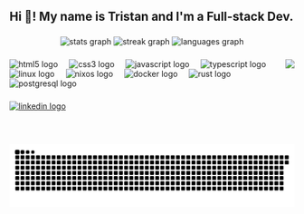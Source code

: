 <h2 align="left">Hi 👋! My name is Tristan and I'm a Full-stack Dev.</h2>

###

<div align="center">
  <img src="https://github-readme-stats.vercel.app/api?username=tristandruyen&hide_title=false&hide_rank=true&show_icons=true&include_all_commits=true&count_private=true&disable_animations=false&locale=en&hide_border=false" height="150" alt="stats graph"  />
  <img src="https://streak-stats.demolab.com?user=tristandruyen&locale=en&mode=daily&theme=default&hide_border=false&border_radius=5" height="150" alt="streak graph"  />
  <img src="https://my-stats-aqsn0mldz-tristan-druyens-projects.vercel.app/api/top-langs?username=tristandruyen&locale=en&hide_title=false&layout=pie&langs_count=8&exclude_repo=my-stats&hide=ruby&hide_border=false" height="150" alt="languages graph"  />
  
</div>

###

<img align="right" height="150" src="https://avatars.githubusercontent.com/u/13625055?v=4"  />

###

<div align="left">
  <img src="https://cdn.jsdelivr.net/gh/devicons/devicon/icons/html5/html5-original.svg" height="30" alt="html5 logo"  />
  <img width="12" />
  <img src="https://cdn.jsdelivr.net/gh/devicons/devicon/icons/css3/css3-original.svg" height="30" alt="css3 logo"  />
  <img width="12" />
  <img src="https://cdn.jsdelivr.net/gh/devicons/devicon/icons/javascript/javascript-original.svg" height="30" alt="javascript logo"  />
  <img width="12" />
  <img src="https://cdn.jsdelivr.net/gh/devicons/devicon/icons/typescript/typescript-original.svg" height="30" alt="typescript logo"  />
  <img width="12" />
  <img src="https://skillicons.dev/icons?i=linux" height="30" alt="linux logo"  />
  <img width="12" />
  <img src="https://cdn.jsdelivr.net/gh/devicons/devicon/icons/nixos/nixos-original.svg" height="30" alt="nixos logo"  />
  <img width="12" />
  <img src="https://cdn.jsdelivr.net/gh/devicons/devicon/icons/docker/docker-original.svg" height="30" alt="docker logo"  />
  <img width="12" />
  <img src="https://cdn.jsdelivr.net/gh/devicons/devicon/icons/rust/rust-original.svg" height="30" alt="rust logo"  />
  <img width="12" />
  <img src="https://cdn.jsdelivr.net/gh/devicons/devicon/icons/postgresql/postgresql-original.svg" height="30" alt="postgresql logo"  />
</div>

###
<div align="left">
  <a href="https://www.linkedin.com/in/tristan-antoon-druyen-36a54a272/?lipi=urn%3Ali%3Apage%3Ad_flagship3_feed%3B5LayoUNDTkaDW9GcdwKU%2Bg%3D%3D" target="_blank">
    <img src="https://img.shields.io/static/v1?message=LinkedIn&logo=linkedin&label=&color=0077B5&logoColor=white&labelColor=&style=for-the-badge" height="35" alt="linkedin logo"  />
  </a>
</div>


###

<br clear="both">

<img src="https://raw.githubusercontent.com/tristandruyen/tristandruyen/output/snake.svg" alt="Snake animation" />


<!--
**tristandruyen/tristandruyen** is a ✨ _special_ ✨ repository because its `README.md` (this file) appears on your GitHub profile.

Here are some ideas to get you started:

- 🔭 I’m currently working on ...
- 🌱 I’m currently learning ...
- 👯 I’m looking to collaborate on ...
- 🤔 I’m looking for help with ...
- 💬 Ask me about ...
- 📫 How to reach me: ...
- 😄 Pronouns: ...
- ⚡ Fun fact: ...
-->
